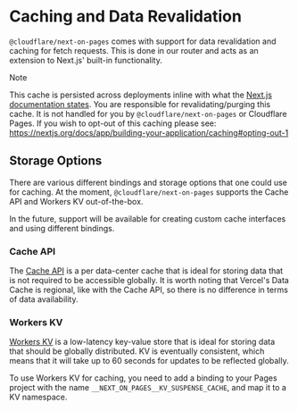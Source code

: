 # Caching and Data Revalidation

`@cloudflare/next-on-pages` comes with support for data revalidation and caching for fetch requests. This is done in our router and acts as an extension to Next.js' built-in functionality.

> [!NOTE]
> This cache is persisted across deployments inline with what the [Next.js documentation states](https://nextjs.org/docs/app/building-your-application/caching#data-cache). You are responsible for revalidating/purging this cache. It is not handled for you by `@cloudflare/next-on-pages` or Cloudflare Pages.
> If you wish to opt-out of this caching please see: https://nextjs.org/docs/app/building-your-application/caching#opting-out-1

## Storage Options

There are various different bindings and storage options that one could use for caching. At the moment, `@cloudflare/next-on-pages` supports the Cache API and Workers KV out-of-the-box.

In the future, support will be available for creating custom cache interfaces and using different bindings.

### Cache API

The [Cache API](https://developers.cloudflare.com/workers/runtime-apis/cache/) is a per data-center cache that is ideal for storing data that is not required to be accessible globally. It is worth noting that Vercel's Data Cache is regional, like with the Cache API, so there is no difference in terms of data availability.

### Workers KV

[Workers KV](https://developers.cloudflare.com/kv/) is a low-latency key-value store that is ideal for storing data that should be globally distributed. KV is eventually consistent, which means that it will take up to 60 seconds for updates to be reflected globally.

To use Workers KV for caching, you need to add a binding to your Pages project with the name `__NEXT_ON_PAGES__KV_SUSPENSE_CACHE`, and map it to a KV namespace.

